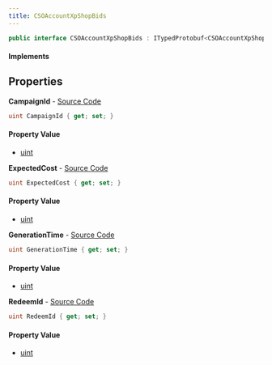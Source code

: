 ```yaml
---
title: CSOAccountXpShopBids
---
```


```csharp
public interface CSOAccountXpShopBids : ITypedProtobuf<CSOAccountXpShopBids>, INativeHandle
```

#### Implements

## Properties

**CampaignId** - [Source Code](https://github.com/swiftly-solution/swiftlys2/blob/master/managed/src/SwiftlyS2.Generated/Protobufs/Interfaces/CSOAccountXpShopBids.cs#L13)

```csharp
uint CampaignId { get; set; }
```

#### Property Value

- [uint](https://learn.microsoft.com/dotnet/api/system.uint32)

**ExpectedCost** - [Source Code](https://github.com/swiftly-solution/swiftlys2/blob/master/managed/src/SwiftlyS2.Generated/Protobufs/Interfaces/CSOAccountXpShopBids.cs#L19)

```csharp
uint ExpectedCost { get; set; }
```

#### Property Value

- [uint](https://learn.microsoft.com/dotnet/api/system.uint32)

**GenerationTime** - [Source Code](https://github.com/swiftly-solution/swiftlys2/blob/master/managed/src/SwiftlyS2.Generated/Protobufs/Interfaces/CSOAccountXpShopBids.cs#L22)

```csharp
uint GenerationTime { get; set; }
```

#### Property Value

- [uint](https://learn.microsoft.com/dotnet/api/system.uint32)

**RedeemId** - [Source Code](https://github.com/swiftly-solution/swiftlys2/blob/master/managed/src/SwiftlyS2.Generated/Protobufs/Interfaces/CSOAccountXpShopBids.cs#L16)

```csharp
uint RedeemId { get; set; }
```

#### Property Value

- [uint](https://learn.microsoft.com/dotnet/api/system.uint32)

